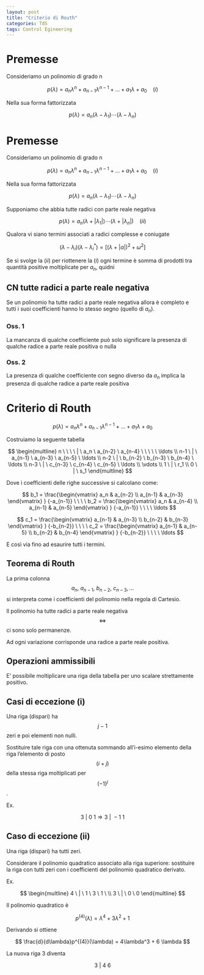 ```yaml
---
layout: post
title: "Criterio di Routh"
categories: TdS
tags: Control Egineering
---
```

# Premesse

Consideriamo un polinomio di grado n

$$
p(\lambda) = a_n\lambda^n + a_{n-1}\lambda^{n-1} + \ldots +a_1\lambda + a_0 \ \ \ \ (i)
$$

Nella sua forma fattorizzata

$$
p(\lambda)=a_n(\lambda-\lambda_1)\cdots(\lambda-\lambda_n)
$$


<!--excerpt-->
# Premesse

Consideriamo un polinomio di grado n

$$
p(\lambda) = a_n\lambda^n + a_{n-1}\lambda^{n-1} + \ldots +a_1\lambda + a_0 \ \ \ \ (i)
$$

Nella sua forma fattorizzata

$$
p(\lambda)=a_n(\lambda-\lambda_1)\cdots(\lambda-\lambda_n)
$$

Supponiamo che abbia tutte radici con parte reale negativa

$$
p(\lambda)=a_n(\lambda+|\lambda_1|)\cdots(\lambda+|\lambda_n|)  \ \ \ \ (ii)
$$

Qualora vi siano termini associati a radici complesse e coniugate

$$
(\lambda - \lambda_i)(\lambda-\lambda_i^*)=[(\lambda +|\alpha|)^2+\omega^2]
$$

Se si svolge la $(ii)$ per riottenere la $(i)$ ogni termine è somma di prodotti tra quantità positive moltiplicate per $a_n$, quidni

## CN tutte radici a parte reale negativa

Se un polinomio ha tutte radici a parte reale negativa allora è completo e tutti i suoi coefficienti hanno lo stesso segno (quello di $a_n$).

### Oss. 1

La mancanza di qualche coefficiente può solo significare la presenza di qualche radice a parte reale positiva o nulla

### Oss. 2

La presenza di qualche coefficiente con segno diverso da $a_n$ implica la presenza di qualche radice a parte reale positiva

# Criterio di Routh

$$
p(\lambda) = a_n\lambda^n + a_{n-1}\lambda^{n-1} + \ldots +a_1\lambda + a_0
$$

Costruiamo la seguente tabella

$$
\begin{multline}
n \ \ \ \ | \ a_n \ a_{n-2} \ a_{n-4} \ \ \ \ \ \ldots \\
n-1 \ | \ a_{n-1} \ a_{n-3} \ a_{n-5} \ \ldots \\
n-2 \ | \ b_{n-2} \ b_{n-3} \ b_{n-4} \ \ldots \\
n-3 \ | \ c_{n-3} \ c_{n-4} \ c_{n-5} \ \ldots \\
\vdots \\
1 \ | \ r_1 \\
0 \ | \ s_1
\end{multline}
$$

Dove i coefficienti delle righe successive si calcolano come:

$$
b_1 = \frac{\begin{vmatrix} a_n & a_{n-2} \\
a_{n-1} & a_{n-3}
\end{vmatrix} }
{-a_{n-1}} \ \ \ \ 
b_2 = \frac{\begin{vmatrix} a_n & a_{n-4} \\
a_{n-1} & a_{n-5}
\end{vmatrix} }
{-a_{n-1}} \ \ \ \ \ldots
$$

$$
c_1 = \frac{\begin{vmatrix} a_{n-1} & a_{n-3} \\
b_{n-2} & b_{n-3}
\end{vmatrix} }
{-b_{n-2}} \ \ \ \ c_2 = \frac{\begin{vmatrix} a_{n-1} & a_{n-5} \\
b_{n-2} & b_{n-4}
\end{vmatrix} }
{-b_{n-2}} \ \ \ \ \ldots
$$

E così via fino ad esaurire tutti i termini.

## Teorema di Routh

La prima colonna $$a_n, \ a_{n-1}, \ b_{n-2}, \ c_{n-3}, \ldots$$ si interpreta come i coefficienti del polinomio nella regola di Cartesio.

Il polinomio ha tutte radici a parte reale negativa $$\iff$$ ci sono solo permanenze.

Ad ogni variazione corrisponde una radice a parte reale positiva.

## Operazioni ammissibili

E’ possibile moltiplicare una riga della tabella per uno scalare strettamente positivo.

## Casi di eccezione (i)

Una riga (dispari) ha $$j-1$$ zeri e poi elementi non nulli.

Sostituire tale riga  con una ottenuta sommando all’i-esimo elemento della riga l’elemento di posto $$(i+j)$$ della stessa riga moltiplicati per $$(-1)^j$$.

Ex.

$$
3 \ |\  0 \ 1  \Rightarrow 3 \ |\ -1 \ 1
$$

## Caso di eccezione (ii)

Una riga (dispari) ha tutti zeri.

Considerare il polinomio quadratico associato alla riga superiore: sostituire la riga con tutti zeri con i coefficienti del polinomio quadratico derivato.

Ex.

$$
\begin{multline}
4 \ | \ 1 \ 3 \ 1 \ \\
3 \ | \ 0 \ 0
\end{multline}
$$

Il polinomio quadratico è 

$$
p^{(4)}(\lambda) = \lambda ^ 4 + 3\lambda ^ 2 + 1
$$

Derivando si ottiene

$$
\frac{d}{d\lambda}p^{(4)}(\lambda) = 4\lambda^3 + 6 \lambda
$$

La nuova riga 3 diventa

$$
3 \ | \ 4 \ 6
$$

